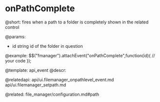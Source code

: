 onPathComplete
=============


@short:
	fires when a path to a folder is completely shown in the related control

@params:

- id 	string		id of the folder in  question

@example:
$$("fmanager").attachEvent("onPathComplete",function(id){
    // your code
});

@template:	api_event
@descr:

@relatedapi:
api/ui.filemanager_onpathlevel_event.md
api/ui.filemanager_setpath.md

@related:
file_manager/configuration.md#path